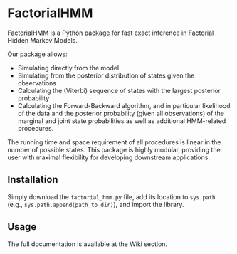 # FactorialHMM

FactorialHMM is a Python package for fast exact inference in Factorial Hidden Markov Models. 

Our package allows:
* Simulating directly from the model 
* Simulating from the posterior distribution of states given the observations
* Calculating the (Viterbi) sequence of states with the largest posterior probability
* Calculating the Forward-Backward algorithm, and in particular likelihood of the data and the posterior probability (given all observations) of the marginal and joint state probabilities
as well as additional HMM-related procedures.

The running time and space requirement of all procedures is linear in the number of possible states. This package is highly modular, providing the user with maximal flexibility for developing downstream applications.

## Installation

Simply download the `factorial_hmm.py` file, add its location to `sys.path` (e.g., `sys.path.append(path_to_dir)`), and import the library.

## Usage

The full documentation is available at the Wiki section.
